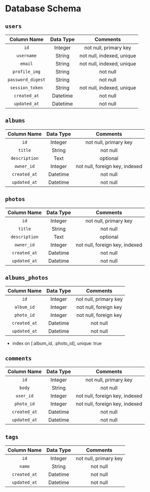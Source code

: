 # Database Schema

## `users`

| Column Name      | Data Type | Comments                  |
|:----------------:|:---------:| :------------------------:|
| `id`             | Integer   | not null, primary key     |
| `username`       | String    | not null, indexed, unique |
| `email`          | String    | not null, indexed, unique |
| `profile_img`    | String    | not null                  |
| `password_digest`| String    | not null                  |
| `session_token`  | String    | not null, indexed, unique |
| `created_at`     | Datetime  | not null                  |
| `updated_at`     | Datetime  | not null                  |

## `albums`

| Column Name      | Data Type | Comments                      |
|:----------------:|:---------:| :----------------------------:|
| `id`             | Integer   | not null, primary key         |
| `title`          | String    | not null                      |
| `description`    | Text      | optional                      |
| `owner_id`       | Integer   | not null, foreign key, indexed|
| `created_at`     | Datetime  | not null                      |
| `updated_at`     | Datetime  | not null                      |

## `photos`

| Column Name      | Data Type | Comments                      |
|:----------------:|:---------:| :----------------------------:|
| `id`             | Integer   | not null, primary key         |
| `title`          | String    | not null                      |
| `description`    | Text      | optional                      |
| `owner_id`       | Integer   | not null, foreign key, indexed|
| `created_at`     | Datetime  | not null                      |
| `updated_at`     | Datetime  | not null                      |

## `albums_photos`

| Column Name      | Data Type | Comments                      |
|:----------------:|:---------:| :----------------------------:|
| `id`             | Integer   | not null, primary key         |
| `album_id`       | Integer   | not null, foreign key         |
| `photo_id`       | Integer   | not null, foreign key         |
| `created_at`     | Datetime  | not null                      |
| `updated_at`     | Datetime  | not null                      |

* index on [:album_id, :photo_id], unique: true

## `comments`

| Column Name      | Data Type | Comments                      |
|:----------------:|:---------:| :----------------------------:|
| `id`             | Integer   | not null, primary key         |
| `body`           | String    | not null                      |
| `user_id`        | Integer   | not null, foreign key, indexed|
| `photo_id`       | Integer   | not null, foreign key, indexed|
| `created_at`     | Datetime  | not null                      |
| `updated_at`     | Datetime  | not null                      |

## `tags`

| Column Name      | Data Type | Comments                      |
|:----------------:|:---------:| :----------------------------:|
| `id`             | Integer   | not null, primary key         |
| `name`           | String    | not null                      |
| `created_at`     | Datetime  | not null                      |
| `updated_at`     | Datetime  | not null                      |
